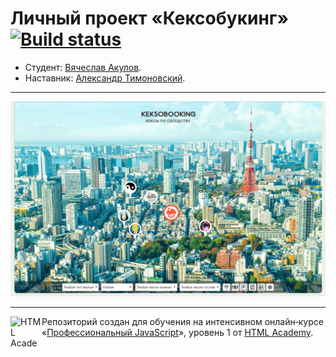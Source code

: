 # Личный проект «Кексобукинг» [![Build status][travis-image]][travis-url]

* Студент: [Вячеслав Акулов](https://up.htmlacademy.ru/javascript/17/user/909803).
* Наставник: [Александр Тимоновский](https://up.htmlacademy.ru/javascript/17/user/768125).

---

<a href="https://kubik1986.github.io/909803-keksobooking-17/"><img src="keksobooking-preview.jpg" alt="Превью сайта «Кексобукинг»"></a>

---

<a href="https://htmlacademy.ru/intensive/javascript"><img align="left" width="50" height="50" alt="HTML Academy" src="https://up.htmlacademy.ru/static/img/intensive/javascript/logo-for-github-2.png"></a>

Репозиторий создан для обучения на интенсивном онлайн‑курсе «[Профессиональный JavaScript](https://htmlacademy.ru/intensive/javascript)», уровень 1 от [HTML Academy](https://htmlacademy.ru).

[travis-image]: https://travis-ci.com/htmlacademy-javascript/909803-keksobooking-17.svg?branch=master
[travis-url]: https://travis-ci.com/htmlacademy-javascript/909803-keksobooking-17
